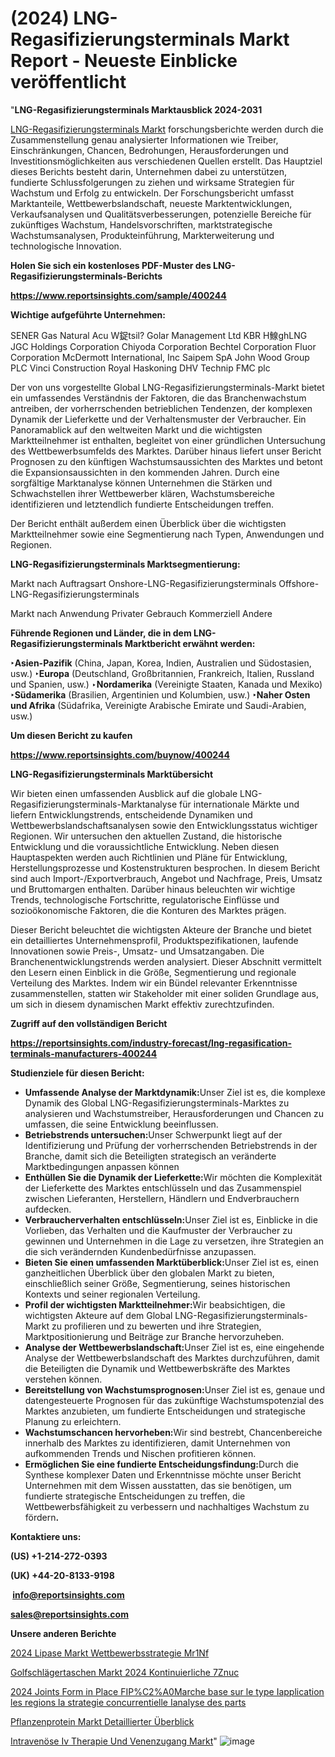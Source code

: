 # (2024) LNG-Regasifizierungsterminals Markt Report - Neueste Einblicke veröffentlicht

"<strong><b>LNG-Regasifizierungsterminals Marktausblick 2024-2031</b></strong>

<a href=https://www.reportsinsights.com/sample/400244>LNG-Regasifizierungsterminals Markt</a> forschungsberichte werden durch die Zusammenstellung genau analysierter Informationen wie Treiber, Einschränkungen, Chancen, Bedrohungen, Herausforderungen und Investitionsmöglichkeiten aus verschiedenen Quellen erstellt. Das Hauptziel dieses Berichts besteht darin, Unternehmen dabei zu unterstützen, fundierte Schlussfolgerungen zu ziehen und wirksame Strategien für Wachstum und Erfolg zu entwickeln. Der Forschungsbericht umfasst Marktanteile, Wettbewerbslandschaft, neueste Marktentwicklungen, Verkaufsanalysen und Qualitätsverbesserungen, potenzielle Bereiche für zukünftiges Wachstum, Handelsvorschriften, marktstrategische Wachstumsanalysen, Produkteinführung, Markterweiterung und technologische Innovation.

<strong><b>Holen Sie sich ein kostenloses PDF-Muster des LNG-Regasifizierungsterminals-Berichts</b></strong>

<a href=https://www.reportsinsights.com/sample/400244><strong><u>https://www.reportsinsights.com/sample/400244</u></strong></a>

<strong>Wichtige aufgeführte Unternehmen:</strong>

SENER
    Gas Natural Acu
    W鋜tsil?    Golar Management Ltd
    KBR
    H鰁ghLNG
    JGC Holdings Corporation
    Chiyoda Corporation
    Bechtel Corporation
    Fluor Corporation
    McDermott International, Inc
    Saipem SpA
    John Wood Group PLC
    Vinci Construction
    Royal Haskoning DHV
    Technip FMC plc

Der von uns vorgestellte Global LNG-Regasifizierungsterminals-Markt bietet ein umfassendes Verständnis der Faktoren, die das Branchenwachstum antreiben, der vorherrschenden betrieblichen Tendenzen, der komplexen Dynamik der Lieferkette und der Verhaltensmuster der Verbraucher. Ein Panoramablick auf den weltweiten Markt und die wichtigsten Marktteilnehmer ist enthalten, begleitet von einer gründlichen Untersuchung des Wettbewerbsumfelds des Marktes. Darüber hinaus liefert unser Bericht Prognosen zu den künftigen Wachstumsaussichten des Marktes und betont die Expansionsaussichten in den kommenden Jahren. Durch eine sorgfältige Marktanalyse können Unternehmen die Stärken und Schwachstellen ihrer Wettbewerber klären, Wachstumsbereiche identifizieren und letztendlich fundierte Entscheidungen treffen.

Der Bericht enthält außerdem einen Überblick über die wichtigsten Marktteilnehmer sowie eine Segmentierung nach Typen, Anwendungen und Regionen.

<strong>LNG-Regasifizierungsterminals Marktsegmentierung:</strong>

Markt nach Auftragsart
Onshore-LNG-Regasifizierungsterminals
Offshore-LNG-Regasifizierungsterminals

Markt nach Anwendung
Privater Gebrauch
Kommerziell
Andere

<strong><b>Führende Regionen und Länder, die in dem LNG-Regasifizierungsterminals Marktbericht erwähnt werden:</b></strong>

<strong><b>‣Asien-Pazifik</b></strong> (China, Japan, Korea, Indien, Australien und Südostasien, usw.)
<strong><b>‣Europa</b></strong> (Deutschland, Großbritannien, Frankreich, Italien, Russland und Spanien, usw.)
‣<strong><b>Nordamerika</b></strong> (Vereinigte Staaten, Kanada und Mexiko)
<strong><b>‣Südamerika</b></strong> (Brasilien, Argentinien und Kolumbien, usw.)
<strong><b>‣Naher Osten und Afrika</b></strong> (Südafrika, Vereinigte Arabische Emirate und Saudi-Arabien, usw.)

<strong>Um diesen Bericht zu kaufen</strong>

<a href=https://www.reportsinsights.com/buynow/400244><strong><u>https://www.reportsinsights.com/buynow/400244</u></strong></a>

<strong>LNG-Regasifizierungsterminals Marktübersicht</strong>

Wir bieten einen umfassenden Ausblick auf die globale LNG-Regasifizierungsterminals-Marktanalyse für internationale Märkte und liefern Entwicklungstrends, entscheidende Dynamiken und Wettbewerbslandschaftsanalysen sowie den Entwicklungsstatus wichtiger Regionen. Wir untersuchen den aktuellen Zustand, die historische Entwicklung und die voraussichtliche Entwicklung. Neben diesen Hauptaspekten werden auch Richtlinien und Pläne für Entwicklung, Herstellungsprozesse und Kostenstrukturen besprochen. In diesem Bericht sind auch Import-/Exportverbrauch, Angebot und Nachfrage, Preis, Umsatz und Bruttomargen enthalten. Darüber hinaus beleuchten wir wichtige Trends, technologische Fortschritte, regulatorische Einflüsse und sozioökonomische Faktoren, die die Konturen des Marktes prägen.

Dieser Bericht beleuchtet die wichtigsten Akteure der Branche und bietet ein detailliertes Unternehmensprofil, Produktspezifikationen, laufende Innovationen sowie Preis-, Umsatz- und Umsatzangaben. Die Branchenentwicklungstrends werden analysiert. Dieser Abschnitt vermittelt den Lesern einen Einblick in die Größe, Segmentierung und regionale Verteilung des Marktes. Indem wir ein Bündel relevanter Erkenntnisse zusammenstellen, statten wir Stakeholder mit einer soliden Grundlage aus, um sich in diesem dynamischen Markt effektiv zurechtzufinden.

<strong>Zugriff auf den vollständigen Bericht</strong>

<a href=https://reportsinsights.com/industry-forecast/lng-regasification-terminals-manufacturers-400244><strong>https://reportsinsights.com/industry-forecast/lng-regasification-terminals-manufacturers-400244</strong></a>

<strong>Studienziele für diesen Bericht:</strong>
<ul>
  <li><strong>Umfassende Analyse der Marktdynamik:</strong>Unser Ziel ist es, die komplexe Dynamik des Global LNG-Regasifizierungsterminals-Marktes zu analysieren und Wachstumstreiber, Herausforderungen und Chancen zu umfassen, die seine Entwicklung beeinflussen.</li>
  <li><strong>Betriebstrends untersuchen:</strong>Unser Schwerpunkt liegt auf der Identifizierung und Prüfung der vorherrschenden Betriebstrends in der Branche, damit sich die Beteiligten strategisch an veränderte Marktbedingungen anpassen können</li>
  <li><strong>Enthüllen Sie die Dynamik der Lieferkette:</strong>Wir möchten die Komplexität der Lieferkette des Marktes entschlüsseln und das Zusammenspiel zwischen Lieferanten, Herstellern, Händlern und Endverbrauchern aufdecken.</li>
  <li><strong>Verbraucherverhalten entschlüsseln:</strong>Unser Ziel ist es, Einblicke in die Vorlieben, das Verhalten und die Kaufmuster der Verbraucher zu gewinnen und Unternehmen in die Lage zu versetzen, ihre Strategien an die sich verändernden Kundenbedürfnisse anzupassen.</li>
  <li><strong>Bieten Sie einen umfassenden Marktüberblick:</strong>Unser Ziel ist es, einen ganzheitlichen Überblick über den globalen Markt zu bieten, einschließlich seiner Größe, Segmentierung, seines historischen Kontexts und seiner regionalen Verteilung.</li>
  <li><strong>Profil der wichtigsten Marktteilnehmer:</strong>Wir beabsichtigen, die wichtigsten Akteure auf dem Global LNG-Regasifizierungsterminals-Markt zu profilieren und zu bewerten und ihre Strategien, Marktpositionierung und Beiträge zur Branche hervorzuheben.</li>
  <li><strong>Analyse der Wettbewerbslandschaft:</strong>Unser Ziel ist es, eine eingehende Analyse der Wettbewerbslandschaft des Marktes durchzuführen, damit die Beteiligten die Dynamik und Wettbewerbskräfte des Marktes verstehen können.</li>
  <li><strong>Bereitstellung von Wachstumsprognosen:</strong>Unser Ziel ist es, genaue und datengesteuerte Prognosen für das zukünftige Wachstumspotenzial des Marktes anzubieten, um fundierte Entscheidungen und strategische Planung zu erleichtern.</li>
  <li><strong>Wachstumschancen hervorheben:</strong>Wir sind bestrebt, Chancenbereiche innerhalb des Marktes zu identifizieren, damit Unternehmen von aufkommenden Trends und Nischen profitieren können.</li>
  <li><strong>Ermöglichen Sie eine fundierte Entscheidungsfindung:</strong>Durch die Synthese komplexer Daten und Erkenntnisse möchte unser Bericht Unternehmen mit dem Wissen ausstatten, das sie benötigen, um fundierte strategische Entscheidungen zu treffen, die Wettbewerbsfähigkeit zu verbessern und nachhaltiges Wachstum zu fördern<strong>.</strong></li>
</ul>
<strong>Kontaktiere uns:</strong>

<strong>(US) +1-214-272-0393</strong>

<strong>(UK) +44-20-8133-9198</strong>

<strong> </strong><a href=info@reportsinsights.com><strong><u>info@reportsinsights.com</u></strong></a>

<a href=sales@reportsinsights.com><strong><u>sales@reportsinsights.com</u></strong></a>

<strong>Unsere anderen Berichte</strong>

<a href=https://de.linkedin.com/pulse/2024-lipase-markt-wettbewerbsstrategie-mr1nf/>2024 Lipase Markt Wettbewerbsstrategie Mr1Nf</a>

<a href=https://de.linkedin.com/pulse/golfschlägertaschen-markt-2024-kontinuierliche-7znuc/>Golfschlägertaschen Markt 2024 Kontinuierliche 7Znuc</a>

<a href=https://github.com/daminid12/RImarketgrowth/blob/main/2024-Joints-Form-in-Place-FIP%C2%A0Marche-base-sur-le-type-Iapplication-les-regions-la-strategie-concurrentielle-Ianalyse-des-parts.md>2024 Joints Form in Place FIP%C2%A0Marche base sur le type Iapplication les regions la strategie concurrentielle Ianalyse des parts</a>

<a href=https://de.linkedin.com/pulse/pflanzenprotein-markt-detaillierter-überblick>Pflanzenprotein Markt Detaillierter Überblick</a>

<a href=https://de.linkedin.com/pulse/intravenöse-iv-therapie-und-venenzugang-markt>Intravenöse Iv Therapie Und Venenzugang Markt</a>"
![image](https://github.com/Jaayaachit/RIResearch/assets/158452289/94887db2-69ce-4f6c-ae4c-df50a9916b38)
